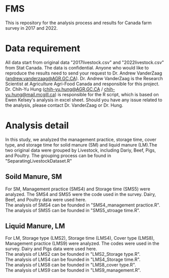 # FMS
This is repository for the analysis process and results for Canada farm survey in 2017 and 2022. 

# Data requirement
All data start from original data "2017livestock.csv" and "2022livestock.csv" from Stat Canada. The data is confidential. Anyone who would like to reproduce the results need to send your request to Dr. Andrew VanderZaag (andrew.vanderzaag@AGR.GC.CA). Dr. Andrew VanderZaag is the Research Scientist at Agriculture Agri-Food Canada and responsible for this project. Dr. Chih-Yu Hung (chih-yu.hung@AGR.GC.CA / chih-yu.hung@mail.mcgill.ca) is responsible for the R script, which is based on Ewen Kelsey's analysis in excel sheet. Should you have any issue related to the analysis, please contact Dr. VanderZaag or Dr. Hung.  

# Analysis detail
In this study, we analyzed the management practice, storage time, cover type, and storage time for solid manure (SM) and liquid manure (LM).The two original data were grouped by Livestock, including Dariy, Beef, Pigs, and Poultry. The grouping process can be found in "SeparatingLivestockDataset.R"

## Soild Manure, SM
For SM, Management practice (SMS4) and Storage time (SMS5) were analyzed. The SMS4 and SMS5 were the code used in the survey. Dairy, Beef, and Poultry data were used here.  
The analysis of SMS4 can be founded in "SMS4_management practice.R".    
The analysis of SMS5 can be founded in "SMS5_stroage time.R".   

## Liquid Manure, LM
For LM, Storage type (LMS2), Storage time (LMS4), Cover type (LMS8), Management practice (LMS9) were analyzed. The codes were used in the survey. Dairy and Pigs data were used here.     
The analysis of LMS2 can be founded in "LMS2_Storage type.R".  
The analysis of LMS4 can be founded in "LMS4_Storage time.R".   
The analysis of LMS8 can be founded in "LMS8_cover type.R".   
The analysis of LMS9 can be founded in "LMS9_management.R".   

